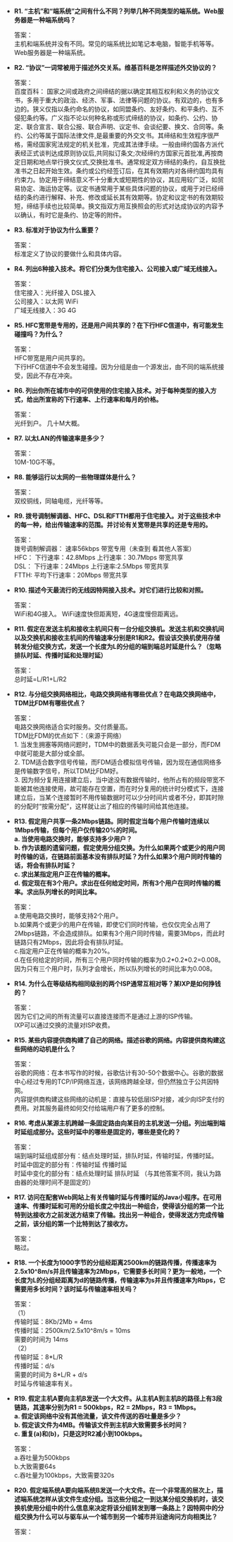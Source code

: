 <ul>

<li><b>
R1. “主机”和“端系统”之间有什么不同？列举几种不同类型的端系统。Web服务器是一种端系统吗？
</b></li>
<p>
答案：<br/>
主机和端系统并没有不同。常见的端系统比如笔记本电脑，智能手机等等。Web服务器是一种端系统。
</p>

<li><b>
R2. “协议”一词常被用于描述外交关系。维基百科是怎样描述外交协议的？
</b></li>
<p>
答案：<br/>
百度百科：
国家之间或政府之间缔结的据以确定其相互权利和义务的协议文书，多用于重大的政治、经济、军事、法律等问题的协议。有双边的，也有多边的。狭义仅指以条约命名的协议，如同盟条约、友好条约、和平条约、互不侵犯条约等。广义指不论以何种名称或形式缔结的协议，如条约、公约、协定、联合宣言、联合公报、联合声明、议定书、会谈纪要、换文、合同等。条约、公约等属于国际法律文件,是最重要的外交文书。其缔结和生效程序很严格，需经国家宪法规定的机关批准，完成其法律手续。一般由缔约国各方派代表经正式谈判达成原则协议后,共同拟订条文;次经缔约方国家元首批准,再按商定日期和地点举行换文仪式,交换批准书。通常规定双方缔结的条约，自互换批准书之日起开始生效。条约或公约经签订后，在其有效期内对各缔约国均具有约束力。协定用于缔结意义不十分重大或短期性的协议，其应用较广泛，如贸易协定、海运协定等。议定书通常用于某些具体问题的协议，或用于对已经缔结的条约进行解释、补充、修改或延长其有效期等。协定和议定书的有效期较短，缔结手续也比较简单。换文指双方用互换照会的形式对达成协议的内容予以确认，有时它是条约、协定等的附件。
</p>

<li><b>
R3. 标准对于协议为什么重要？
</b></li>
<p>
答案：<br/>
标准定义了协议的要做什么和具体内容。
</p>

<li><b>
R4. 列出6种接入技术。将它们分类为住宅接入、公司接入或广域无线接入。
</b></li>
<p>
答案：<br/>
住宅接入：光纤接入 DSL接入 <br/>
公司接入：以太网 WiFi <br/>
广域无线接入：3G 4G <br/>

</p>

<li><b>
R5. HFC宽带是专用的，还是用户间共享的？在下行HFC信道中，有可能发生碰撞吗？为什么？
</b></li>
<p>
答案：<br/>
HFC带宽是用户间共享的。 <br/>
下行HFC信道中不会发生碰撞。因为分组是由一个源发出，由不同的端系统接受，因此不存在冲突。
</p>

<li><b>
R6. 列出你所在城市中的可供使用的住宅接入技术。对于每种类型的接入方式，给出所宣称的下行速率、上行速率和每月的价格。
</b></li>
<p>
答案：<br/>
光纤到户。
几十M大概。
</p>

<li><b>
R7. 以太LAN的传输速率是多少？
</b></li>
<p>
答案：<br/>
10M-10G不等。
</p>

<li><b>
R8. 能够运行以太网的一些物理媒体是什么？
</b></li>
<p>
答案：<br/>
双绞铜线，同轴电缆，光纤等等。
</p>

<li><b>
R9. 拨号调制解调器、HFC、DSL和FTTH都用于住宅接入。对于这些技术中的每一种，给出传输速率的范围。并讨论有关宽带是共享的还是专用的。
</b></li>
<p>
答案：<br/>
拨号调制解调器： 速率56kbps 带宽专用（未查到 看其他人答案）<br/>
HFC： 下行速率：42.8Mbps 上行速率：30.7Mbps 带宽共享 <br/>
DSL： 下行速率：24Mbps 上行速率:2.5Mbps 带宽共享 <br/>
FTTH: 平均下行速率：20Mbps 带宽共享
</p>

<li><b>
R10. 描述今天最流行的无线因特网接入技术。对它们进行比较和对照。
</b></li>
<p>
答案：<br/>
WiFi和4G接入。
WiFi速度快但距离短，4G速度慢但距离远。
</p>

<li><b>
R11. 假定在发送主机和接收主机间只有一台分组交换机。发送主机和交换机间以及交换机和接收主机间的传输速率分别是R1和R2。假设该交换机使用存储转发分组交换方式，发送一个长度为L的分组的端到端总时延是什么？（忽略排队时延、传播时延和处理时延）
</b></li>
<p>
答案：<br/>
总时延=L/R1+L/R2
</p>

<li><b>
R12. 与分组交换网络相比，电路交换网络有哪些优点？在电路交换网络中，TDM比FDM有哪些优点？
</b></li>
<p>
答案：<br/>
电路交换网络适合实时服务。交付质量高。 <br/>
TDM比FDM的优点如下：（来源于网络） <br/>
1. 当发生拥塞等网络问题时，TDM中的数据丢失可能只会是一部分，而FDM中就可能是大部分或全部。 <br/>
2. TDM适合数字信号传输，而FDM适合模拟信号传输，因为现在通信网络多是传输数字信号，所以TDM比FDM好。 <br/>
3. 因为频分复用连接建立后，当中途没有数据传输时，他所占有的频段带宽不能被其他连接使用，故可能存在空置，而在时分复用的统计时分模式下，连接建立后，当某个连接暂时不用传输数据时可以少分时间片或者不分，即其时隙的分配时“按需分配”，这样就让出了相应的传输时间给其他连接。
</p>

<li><b>
R13. 假定用户共享一条2Mbps链路。同时假定当每个用户传输时连续以1Mbps传输，但每个用户仅传输20%的时间。<br/>
a. 当使用电路交换时，能够支持多少用户？<br/>
b. 作为该题的遗留问题，假定使用分组交换。为什么如果两个或更少的用户同时传输的话，在链路前面基本没有排队时延？为什么如果3个用户同时传输的话，将会有排队时延？<br/>
c. 求出某指定用户正在传输的概率。<br/>
d. 假定现在有3个用户。求出在任何给定时间，所有3个用户在同时传输的概率。求出队列增长的时间比率。
</b></li>
<p>
答案：<br/>
a.使用电路交换时，能够支持2个用户。<br/>
b.如果两个或更少的用户在传输，即使它们同时传输，也仅仅完全占用了2Mbps链路，不会造成排队。如果有3个用户同时传输，需要3Mbps，而此时链路只有2Mbps，因此将会有排队时延。<br/>
c.指定用户正在传输的概率为20%。<br/>
d.在任何给定的时间，所有三个用户同时传输的概率为0.2*0.2*0.2=0.008。因为只有三个用户时，队列才会增长，所以队列增长的时间比率为0.008。
</p>

<li><b>
R14. 为什么在等级结构相同级别的两个ISP通常互相对等？某IXP是如何挣钱的？
</b></li>
<p>
答案：<br/>
因为它们之间的所有流量可以直接连接而不是通过上游的ISP传输。<br/>
IXP可以通过交换的流量对ISP收费。
</p>

<li><b>
R15. 某些内容提供商构建了自己的网络。描述谷歌的网络。内容提供商构建这些网络的动机是什么？
</b></li>
<p>
答案：<br/>
谷歌的网络：在本书写作的时候，谷歌估计有30-50个数据中心。谷歌的数据中心经过专用的TCP/IP网络互连，该网络跨越全球，但仍然独立于公共因特网。<br/>
内容提供商构建这些网络的动机是：直接与较低层ISP对接，减少向ISP支付的费用。对其服务最终如何交付给端用户有了更多的控制。
</p>

<li><b>
R16. 考虑从某源主机跨越一条固定路由向某目的主机发送一分组。列出端到端时延组成部分。这些时延中的哪些是固定的，哪些是变化的？
</b></li>
<p>
答案：<br/>
端到端时延组成部分有：结点处理时延，排队时延，传输时延，传播时延。<br/>
时延中固定的部分有：传输时延 传播时延<br/>
时延中变化的部分有：结点处理时延 排队时延
 （与其他答案不同，我认为路由器的处理时间不是固定的）
</p>

<li><b>
R17. 访问在配套Web网站上有关传输时延与传播时延的Java小程序。在可用速率、传播时延和可用的分组长度之中找出一种组合，使得该分组的第一个比特到达接收方之前发送方结束了传输。找出另一种组合，使得发送方完成传输之前，该分组的第一个比特到达了接收方。
</b></li>
<p>
答案：<br/>
略过。
</p>

<li><b>
R18. 一个长度为1000字节的分组经距离2500km的链路传播，传播速率为2.5x10^8m/s并且传输速率为2Mbps，它需要多长时间？更为一般地，一个长度为L的分组经距离为d的链路传播，传输速率为s并且传播速率为Rbps，它需要用多长时间？该时延与传输速率相关吗？
</b></li>
<p>
答案：<br/>
（1）<br/>
传输时延：8Kb/2Mb = 4ms<br/>
传播时延：2500km/2.5x10^8m/s = 10ms<br/>
需要的时间为 14ms<br/>
（2）<br/>
传输时延：8*L/R<br/>
传播时延：d/s<br/>
需要的时间为 8*L/R + d/s<br/>
时延与传输速率有关。
</p>

<li><b>
R19. 假定主机A要向主机B发送一个大文件。从主机A到主机B的路径上有3段链路，其速率分别为R1 = 500kbps，R2 = 2Mbps，R3 = 1Mbps。<br/>
a. 假定该网络中没有其他流量，该文件传送的吞吐量是多少？<br/>
b. 假定该文件为4MB。传输该文件到主机B大致需要多长时间？<br/>
c. 重复(a)和(b)，只是这时R2减小到100kbps。
</b></li>
<p>
答案：<br/>
a.吞吐量为500kbps<br/>
b.大致需要64s<br/>
c.吞吐量为100kbps，大致需要320s<br/>
</p>

<li><b>
R20. 假定端系统A要向端系统B发送一个大文件。在一个非常高的层次上，描述端系统怎样从该文件生成分组。当这些分组之一到达某分组交换机时，该交换机使用分组中的什么信息来决定将该分组转发到哪一条路上？因特网中的分组交换为什么可以与驱车从一个城市到另一个城市并沿途询问方向相类比？
</b></li>
<p>
答案：<br/>

</p>

</ul>
